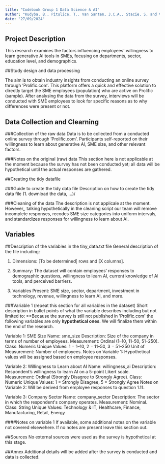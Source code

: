 ```yaml
---
title: "Codebook Group 1 Data Science & AI"
author: "Kudyba, B., Pitulice, T., Van Santen, J.C.A., Stacie, S. and Vicheva, V."
date: "27/09/2024"
---
```


## Project Description

This research examines the factors influencing employees' willingness to learn generative AI tools in SMEs, focusing on departments, sector, education level, and demographics.

##Study design and data processing

The aim is to obtain industry insights from conducting an online survey through
’Prolific.com’. This platform offers a quick and effective solution to directly target the SME employees (population)
who are active on Prolific (sample). After analysing the data from the survey, interviews will be conducted with SME
employees to look for specific reasons as to why differences were present or not.


## Data Collection and Clearning
###Collection of the raw data
Data is to be collected from a conducted online survey through ’Prolific.com'. Participants self-reported on their willingness to learn about generative AI, SME size, and other relevant factors.

###Notes on the original (raw) data 
This section here is not applicable at the moment because the survey has not been conducted yet; all data will be hypothetical until the actual responses are gathered.

##Creating the tidy datafile

###Guide to create the tidy data file
Description on how to create the tidy data file (1. download the data, ...)/

###Cleaning of the data
The description is not applicale at the moment. However,, talking hypothetically in the cleaning script our team will remove incomplete responses, recodes SME size categories into uniform intervals, and standardizes responses for willingness to learn about AI.

## Variables
##Description of the variables in the tiny_data.txt file
General description of the file including:
1. Dimensions: [To be determined] rows and [X columns].
   
2. Summary: The dataset will contain employees’ responses to demographic questions, willingness to learn AI, current knowledge of AI tools, and perceived barriers.
   
3. Variables Present: SME size, sector, department, investment in technology, revenue, willingness to learn AI, and more.


###Variable 1 (repeat this section for all variables in the dataset)
Short description in bullet points of what the variable describes including but not limited to:
**Because the survey is still not published in ’Prolific.com' the following variables are only **hypothetical ones**. We will finalize them within the end of the research. 

Variable 1: SME Size
Name: sme_size
Description: Size of the company in terms of number of employees.
Measurement: Ordinal (1–10, 11–50, 51–250).
Class: Numeric
Unique Values: 1 = 1–10, 2 = 11–50, 3 = 51–250
Unit of Measurement: Number of employees.
Notes on Variable 1:
Hypothetical values will be assigned based on employee responses.

Variable 2: Willingness to Learn about AI
Name: willingness_ai
Description: Respondent’s willingness to learn AI on a 5-point Likert scale.
Measurement: Ordinal (Strongly Disagree to Strongly Agree).
Class: Numeric
Unique Values: 1 = Strongly Disagree, 5 = Strongly Agree
Notes on Variable 2:
Will be derived from employee responses to question 1.11.

Variable 3: Company Sector
Name: company_sector
Description: The sector in which the respondent's company operates.
Measurement: Nominal.
Class: String
Unique Values: Technology & IT, Healthcare, Finance, Manufacturing, Retail, Energy

####Notes on variable 1
If available, some additional notes on the variable not covered elsewehere. If no notes are present leave this section out.

##Sources
No external sources were used as the survey is hypothetical at this stage.

##Annex
Additional details will be added after the survey is conducted and data is collected.